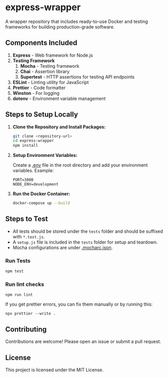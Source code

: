 # express-wrapper

A wrapper repository that includes ready-to-use Docker and testing frameworks for building production-grade software.

## Components Included

1. **Express** - Web framework for Node.js
2. **Testing Framework**
    1. **Mocha** - Testing framework
    2. **Chai** - Assertion library
    3. **Supertest** - HTTP assertions for testing API endpoints
3. **ESLint** - Linting utility for JavaScript
4. **Prettier** - Code formatter
5. **Winston** - For logging
6. **dotenv** - Environment variable management


## Steps to Setup Locally

1. **Clone the Repository and Install Packages:**

    ```sh
    git clone <repository-url>
    cd express-wrapper
    npm install
    ```

2. **Setup Environment Variables:**

    Create a [.env](http://_vscodecontentref_/2) file in the root directory and add your environment variables. Example:

    ```env
    PORT=3000
    NODE_ENV=development
    ```

3. **Run the Docker Container:**

    ```sh
    docker-compose up --build
    ```

## Steps to Test

- All tests should be stored under the `tests` folder and should be suffixed with `*.test.js`.
- A `setup.js` file is included in the `tests` folder for setup and teardown.
- Mocha configurations are under [.mocharc.json](http://_vscodecontentref_/1).

### Run Tests

```sh
npm test
```

### Run lint checks
```
npm run lint
```

If you get prettier errors, you can fix them manually or by running this:

```
npx prettier --write .
```

## Contributing
Contributions are welcome! Please open an issue or submit a pull request.

## License
This project is licensed under the MIT License.